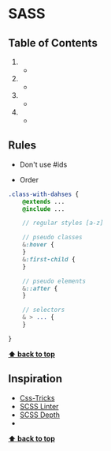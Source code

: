 # SASS

## Table of Contents
1. -
1. -
1. -
1. -


## Rules

- Don't use #ids

- Order

```sass
.class-with-dahses {
    @extends ...
    @include ...

    // regular styles [a-z]

    // pseudo classes
    &:hover {
    }
    &:first-child {
    }

    // pseudo elements
    &::after {
    }

    // selectors
    & > ... {
    }

}
```

**[⬆ back to top](#table-of-contents)**

## Inspiration
- [Css-Tricks](https://css-tricks.com/sass-style-guide/)
- [SCSS Linter](https://github.com/brigade/scss-lint)
- [SCSS Depth](https://smacss.com/book/applicability)
- [](http://csswizardry.com/2013/01/mindbemding-getting-your-head-round-bem-syntax/)

**[⬆ back to top](#table-of-contents)**
